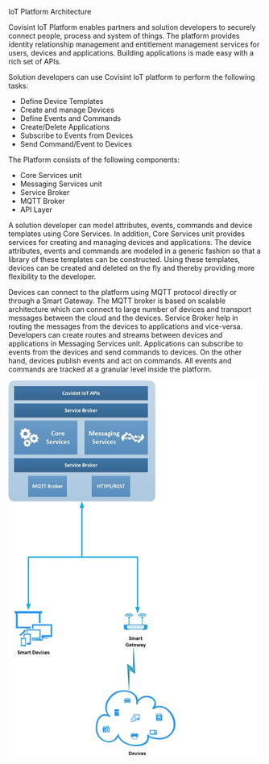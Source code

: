 IoT Platform Architecture

Covisint IoT Platform enables partners and solution developers to securely connect people, process and system of things. The platform provides identity relationship management and entitlement management services for users, devices and applications. Building applications is made easy with a rich set of APIs.

Solution developers can use Covisint IoT platform to perform the following tasks:
* Define Device Templates
* Create and manage Devices
* Define Events and Commands
* Create/Delete Applications
* Subscribe to Events from Devices
* Send Command/Event to Devices


The Platform consists of the following components:
* Core Services unit
* Messaging Services unit
* Service Broker
* MQTT Broker
* API Layer

A solution developer can model attributes, events, commands and device templates using Core Services. In addition, Core Services unit provides services for creating and managing devices and applications. The device attributes, events and commands are modeled in a generic fashion so that a library of these templates can be constructed. Using these templates, devices can be created and deleted on the fly and thereby providing more flexibility to the developer.

Devices can connect to the platform using MQTT protocol directly or through a Smart Gateway. The MQTT broker is based on scalable architecture which can connect to large number of devices and transport messages between the cloud and the devices. Service Broker help in routing the messages from the devices to applications and vice-versa. Developers can create routes and streams between devices and applications in Messaging Services unit. Applications can subscribe to events from the devices and send commands to devices. On the other hand, devices publish events and act on commands. All events and commands are tracked at a granular level inside the platform.

![](IoT_Architecture.jpg)